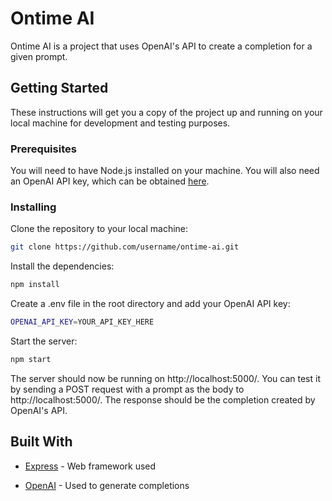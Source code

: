 # Ontime AI

Ontime AI is a project that uses OpenAI's API to create a completion for a given prompt. 

## Getting Started

These instructions will get you a copy of the project up and running on your local machine for development and testing purposes. 

### Prerequisites

You will need to have Node.js installed on your machine. 
You will also need an OpenAI API key, which can be obtained [here](https://openai.com/). 


### Installing 
Clone the repository to your local machine: 
```bash 
git clone https://github.com/username/ontime-ai.git 
``` 

 Install the dependencies:  
 ```bash 
 npm install 
 ```

 Create a .env file in the root directory and add your OpenAI API key:  

 ```bash 
 OPENAI_API_KEY=YOUR_API_KEY_HERE  

 ```

 Start the server:  

 ```bash  
 npm start  

 ```

 The server should now be running on http://localhost:5000/. You can test it by sending a POST request with a prompt as the body to http://localhost:5000/. The response should be the completion created by OpenAI's API.  

 ## Built With  

 * [Express](https://expressjs.com/) - Web framework used  

 * [OpenAI](https://openai.com/) - Used to generate completions
